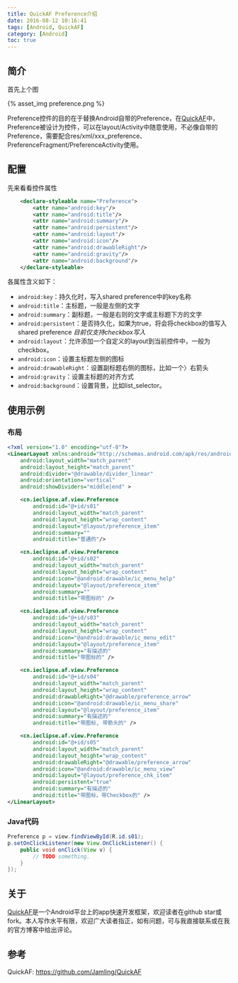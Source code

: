 ```yaml
---
title: QuickAF Preference介绍
date: 2016-08-12 10:16:41
tags: [Android, QuickAF]
category: [Android]
toc: true
---
```


## 简介

首先上个图

{% asset_img preference.png %}

Preference控件的目的在于替换Android自带的Preference，在[QuickAF]中，Preference被设计为控件，可以在layout/Activity中随意使用，不必像自带的Preference，需要配合res/xml/xxx_preference、PreferenceFragment/PreferenceActivity使用。

<!-- more -->

## 配置
先来看看控件属性
``` xml
    <declare-styleable name="Preference">
        <attr name="android:key"/>
        <attr name="android:title"/>
        <attr name="android:summary"/>
        <attr name="android:persistent"/>
        <attr name="android:layout"/>
        <attr name="android:icon"/>
        <attr name="android:drawableRight"/>
        <attr name="android:gravity"/>
        <attr name="android:background"/>
    </declare-styleable>

```

各属性含义如下：

- `android:key`：持久化时，写入shared preference中的key名称
- `android:title`：主标题，一般是左侧的文字
- `android:summary`：副标题，一般是右则的文字或主标题下方的文字
- `android:persistent`：是否持久化，如果为true，将会将checkbox的值写入shared preference 
*目前仅支持checkbox写入*
- `android:layout`：允许添加一个自定义的layout到当前控件中，一般为checkbox。
- `android:icon`：设置主标题左侧的图标
- `android:drawableRight`：设置副标题右侧的图标，比如一个〉右箭头
- `android:gravity`：设置主标题的对齐方式
- `android:background`：设置背景，比如list_selector。

## 使用示例

### 布局

```xml sample_activity_preference.xml https://github.com/Jamling/QuickAF/blob/master/sample/src/main/res/layout/sample_activity_preference.xml
<?xml version="1.0" encoding="utf-8"?>
<LinearLayout xmlns:android="http://schemas.android.com/apk/res/android"
    android:layout_width="match_parent"
    android:layout_height="match_parent"
    android:divider="@drawable/divider_linear"
    android:orientation="vertical"
    android:showDividers="middle|end" >

    <cn.ieclipse.af.view.Preference
        android:id="@+id/s01"
        android:layout_width="match_parent"
        android:layout_height="wrap_content"
        android:layout="@layout/preference_item"
        android:summary=""
        android:title="普通的"/>

    <cn.ieclipse.af.view.Preference
        android:id="@+id/s02"
        android:layout_width="match_parent"
        android:layout_height="wrap_content"
        android:icon="@android:drawable/ic_menu_help"
        android:layout="@layout/preference_item"
        android:summary=""
        android:title="带图标的" />

    <cn.ieclipse.af.view.Preference
        android:id="@+id/s03"
        android:layout_width="match_parent"
        android:layout_height="wrap_content"
        android:icon="@android:drawable/ic_menu_edit"
        android:layout="@layout/preference_item"
        android:summary="有描述的"
        android:title="带图标的" />

    <cn.ieclipse.af.view.Preference
        android:id="@+id/s04"
        android:layout_width="match_parent"
        android:layout_height="wrap_content"
        android:drawableRight="@drawable/preference_arrow"
        android:icon="@android:drawable/ic_menu_share"
        android:layout="@layout/preference_item"
        android:summary="有描述的"
        android:title="带图标, 带箭头的" />

    <cn.ieclipse.af.view.Preference
        android:id="@+id/s05"
        android:layout_width="match_parent"
        android:layout_height="wrap_content"
        android:drawableRight="@drawable/preference_arrow"
        android:icon="@android:drawable/ic_menu_view"
        android:layout="@layout/preference_chk_item"
        android:persistent="true"
        android:summary="有描述的"
        android:title="带图标，带Checkbox的" />
</LinearLayout>
```

### Java代码

```java
Preference p = view.findViewById(R.id.s01);
p.setOnClickListener(new View.OnClickListener() {
    public void onClick(View v) {
        // TODO something.
    }
});
```

## 关于

[QuickAF]是一个Android平台上的app快速开发框架，欢迎读者在github star或fork。本人写作水平有限，欢迎广大读者指正，如有问题，可与我直接联系或在我的官方博客中给出评论。

## 参考
QuickAF: https://github.com/Jamling/QuickAF

[QuickAF]: https://github.com/Jamling/QuickAF